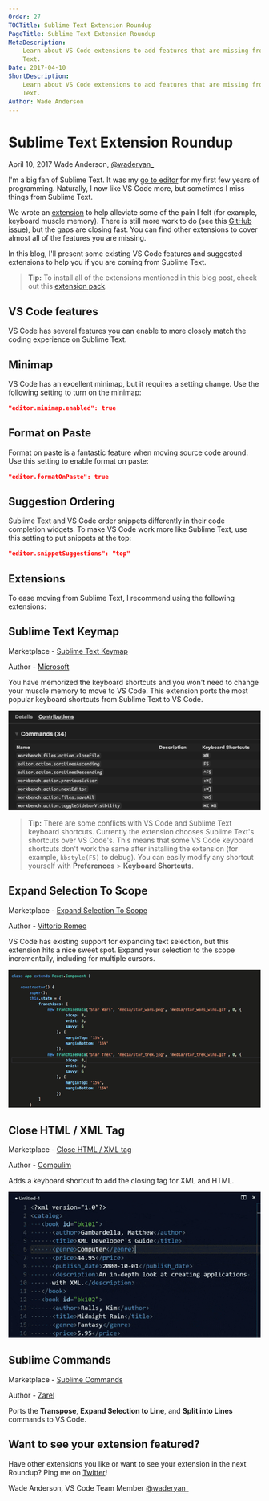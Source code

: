 ```yaml
---
Order: 27
TOCTitle: Sublime Text Extension Roundup
PageTitle: Sublime Text Extension Roundup
MetaDescription:
    Learn about VS Code extensions to add features that are missing from Sublime
    Text.
Date: 2017-04-10
ShortDescription:
    Learn about VS Code extensions to add features that are missing from Sublime
    Text.
Author: Wade Anderson
---
```


# Sublime Text Extension Roundup

April 10, 2017 Wade Anderson, [@waderyan\_](https://twitter.com/waderyan_)

I'm a big fan of Sublime Text. It was my
[go to editor](https://www.youtube.com/watch?v=OnkYnm-WiVo&t=15s) for my first
few years of programming. Naturally, I now like VS Code more, but sometimes I
miss things from Sublime Text.

We wrote an
[extension](https://marketplace.visualstudio.com/items?itemName=ms-vscode.sublime-keybindings)
to help alleviate some of the pain I felt (for example, keyboard muscle memory).
There is still more work to do (see this
[GitHub issue](https://github.com/Microsoft/vscode/issues/3776)), but the gaps
are closing fast. You can find other extensions to cover almost all of the
features you are missing.

In this blog, I'll present some existing VS Code features and suggested
extensions to help you if you are coming from Sublime Text.

> **Tip:** To install all of the extensions mentioned in this blog post, check
> out this
> [extension pack](https://marketplace.visualstudio.com/items?itemName=waderyan.sublime-text-pack).

## VS Code features

VS Code has several features you can enable to more closely match the coding
experience on Sublime Text.

## Minimap

VS Code has an excellent minimap, but it requires a setting change. Use the
following setting to turn on the minimap:

```json
"editor.minimap.enabled": true
```

## Format on Paste

Format on paste is a fantastic feature when moving source code around. Use this
setting to enable format on paste:

```json
"editor.formatOnPaste": true
```

## Suggestion Ordering

Sublime Text and VS Code order snippets differently in their code completion
widgets. To make VS Code work more like Sublime Text, use this setting to put
snippets at the top:

```json
"editor.snippetSuggestions": "top"
```

## Extensions

To ease moving from Sublime Text, I recommend using the following extensions:

## Sublime Text Keymap

Marketplace -
[Sublime Text Keymap](https://marketplace.visualstudio.com/items?itemName=ms-vscode.sublime-keybindings)

Author -
[Microsoft](https://marketplace.visualstudio.com/search?term=publisher%3A%22Microsoft%22&target=VSCode)

You have memorized the keyboard shortcuts and you won't need to change your
muscle memory to move to VS Code. This extension ports the most popular keyboard
shortcuts from Sublime Text to VS Code.

![sublime text keymap](sublime_text_keymap.png)

> **Tip:** There are some conflicts with VS Code and Sublime Text keyboard
> shortcuts. Currently the extension chooses Sublime Text's shortcuts over VS
> Code's. This means that some VS Code keyboard shortcuts don't work the same
> after installing the extension (for example, `kbstyle(F5)` to debug). You can
> easily modify any shortcut yourself with **Preferences** > **Keyboard
> Shortcuts**.

## Expand Selection To Scope

Marketplace -
[Expand Selection To Scope](https://marketplace.visualstudio.com/items?itemName=vittorioromeo.expand-selection-to-scope)

Author -
[Vittorio Romeo](https://marketplace.visualstudio.com/search?term=publisher%3A%22Vittorio%20Romeo%22&target=VSCode)

VS Code has existing support for expanding text selection, but this extension
hits a nice sweet spot. Expand your selection to the scope incrementally,
including for multiple cursors.

![expand selection](expand_selection.gif)

## Close HTML / XML Tag

Marketplace -
[Close HTML / XML tag](https://marketplace.visualstudio.com/items?itemName=Compulim.compulim-vscode-closetag)

Author -
[Compulim](https://marketplace.visualstudio.com/search?term=publisher%3A%22Compulim%22&target=VSCode)

Adds a keyboard shortcut to add the closing tag for XML and HTML.

![close html xml tag](close_html_xml_tag.gif)

## Sublime Commands

Marketplace -
[Sublime Commands](https://marketplace.visualstudio.com/items?itemName=Zarel.sublime-commands)

Author -
[Zarel](https://marketplace.visualstudio.com/search?term=publisher%3A%22Zarel%22&target=VSCode)

Ports the **Transpose**, **Expand Selection to Line**, and **Split into Lines**
commands to VS Code.

## Want to see your extension featured?

Have other extensions you like or want to see your extension in the next
Roundup? Ping me on [Twitter](https://twitter.com/waderyan_)!

Wade Anderson, VS Code Team Member [@waderyan\_](https://twitter.com/waderyan_)
